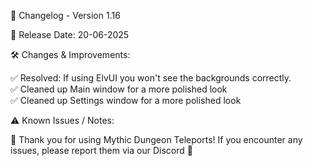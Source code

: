 📜 Changelog - Version 1.16

📅 Release Date: 20-06-2025

🛠️ Changes & Improvements:

✅ Resolved: If using ElvUI you won't see the backgrounds correctly.  
✅ Cleaned up Main window for a more polished look  
✅ Cleaned up Settings window for a more polished look  

⚠️ Known Issues / Notes:


🚀 Thank you for using Mythic Dungeon Teleports! If you encounter any issues, please report them via our Discord 🚀
